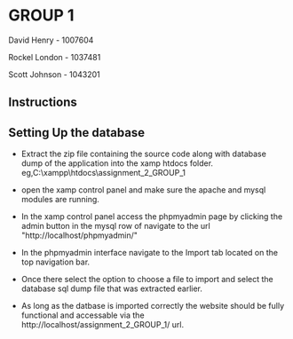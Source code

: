 # GROUP 1

David Henry - 1007604

Rockel London - 1037481

Scott Johnson - 1043201

## Instructions

## Setting Up the database

- Extract the zip file containing the source code along with database dump of the application into the xamp htdocs folder. eg,C:\xampp\htdocs\assignment_2_GROUP_1



- open the xamp control panel and make sure the apache and mysql modules are running.

- In the xamp control panel access the phpmyadmin page by clicking the admin button in the mysql row of navigate to the url
  "http://localhost/phpmyadmin/"

- In the phpmyadmin interface navigate to the Import tab located on the top navigation bar.

- Once there select the option to choose a file to import and select the database sql dump file that was extracted earlier.

- As long as the datbase is imported correctly the website should be fully functional and accessable via the http://localhost/assignment_2_GROUP_1/ url.
